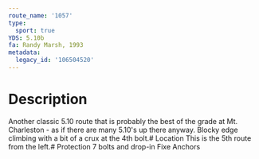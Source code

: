 ```yaml
---
route_name: '1057'
type:
  sport: true
YDS: 5.10b
fa: Randy Marsh, 1993
metadata:
  legacy_id: '106504520'
---
```

# Description
Another classic 5.10 route that is probably the best of the grade at Mt. Charleston - as if there are many 5.10's up there anyway.  Blocky edge climbing with a bit of a crux at the 4th bolt.# Location
This is the 5th route from the left.# Protection
7 bolts and drop-in Fixe Anchors